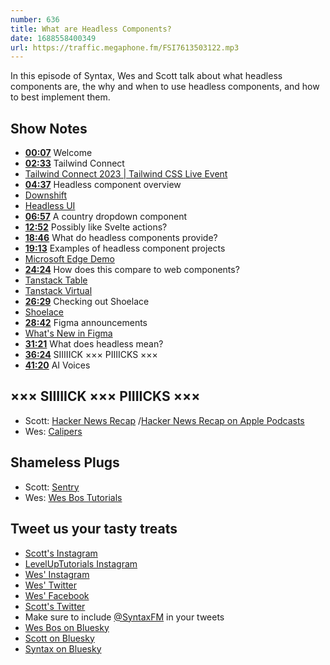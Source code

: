 ```yaml
---
number: 636
title: What are Headless Components?
date: 1688558400349
url: https://traffic.megaphone.fm/FSI7613503122.mp3
---
```


In this episode of Syntax, Wes and Scott talk about what headless components are, the why and when to use headless components, and how to best implement them.

## Show Notes

* **[00:07](#t=00:07)** Welcome
* **[02:33](#t=02:33)** Tailwind Connect
* [Tailwind Connect 2023 | Tailwind CSS Live Event](https://connect.tailwindcss.com/)
* **[04:37](#t=04:37)** Headless component overview
* [Downshift](https://www.downshift-js.com/)
* [Headless UI](https://headlessui.com/)
* **[06:57](#t=06:57)** A country dropdown component
* **[12:52](#t=12:52)** Possibly like Svelte actions?
* **[18:46](#t=18:46)** What do headless components provide?
* **[19:13](#t=19:13)** Examples of headless component projects
* [Microsoft Edge Demo](https://microsoftedge.github.io/Demos/selectmenu/)
* **[24:24](#t=24:24)** How does this compare to web components?
* [Tanstack Table](https://tanstack.com/table/)
* [Tanstack Virtual](https://tanstack.com/virtual/)
* **[26:29](#t=26:29)** Checking out Shoelace
* [Shoelace](https://shoelace.style/)
* **[28:42](#t=28:42)** Figma announcements
* [What's New in Figma](https://www.figma.com/whats-new/)
* **[31:21](#t=31:21)** What does headless mean?
* **[36:24](#t=36:24)** SIIIIICK ××× PIIIICKS ×××
* **[41:20](#t=41:20)** AI Voices

## ××× SIIIIICK ××× PIIIICKS ×××

* Scott: [Hacker News Recap](https://hackernewsrecap.buzzsprout.com/) /[Hacker News Recap on Apple Podcasts](https://podcasts.apple.com/us/podcast/hacker-news-recap/id1681571416)
* Wes: [Calipers](https://amzn.to/44ikUz3)

## Shameless Plugs

* Scott: [Sentry](https://sentry.io)
* Wes: [Wes Bos Tutorials](https://wesbos.com/courses)

## Tweet us your tasty treats

* [Scott's Instagram](https://www.instagram.com/stolinski/)
* [LevelUpTutorials Instagram](https://www.instagram.com/LevelUpTutorials/)
* [Wes' Instagram](https://www.instagram.com/wesbos/)
* [Wes' Twitter](https://twitter.com/wesbos)
* [Wes' Facebook](https://www.facebook.com/wesbos.developer)
* [Scott's Twitter](https://twitter.com/stolinski)
* Make sure to include [@SyntaxFM](https://twitter.com/SyntaxFM) in your tweets
* [Wes Bos on Bluesky](https://bsky.app/profile/wesbos.com)
* [Scott on Bluesky](https://bsky.app/profile/tolin.ski)
* [Syntax on Bluesky](https://bsky.app/profile/syntax.fm)
